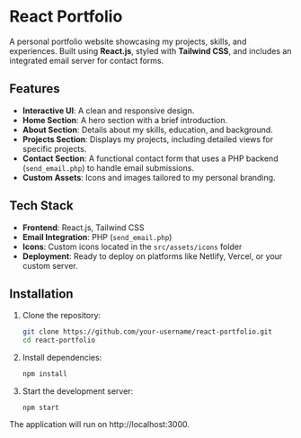 # React Portfolio

A personal portfolio website showcasing my projects, skills, and experiences. Built using **React.js**, styled with **Tailwind CSS**, and includes an integrated email server for contact forms.

## Features
- **Interactive UI**: A clean and responsive design.
- **Home Section**: A hero section with a brief introduction.
- **About Section**: Details about my skills, education, and background.
- **Projects Section**: Displays my projects, including detailed views for specific projects.
- **Contact Section**: A functional contact form that uses a PHP backend (`send_email.php`) to handle email submissions.
- **Custom Assets**: Icons and images tailored to my personal branding.

## Tech Stack
- **Frontend**: React.js, Tailwind CSS
- **Email Integration**: PHP (`send_email.php`)
- **Icons**: Custom icons located in the `src/assets/icons` folder
- **Deployment**: Ready to deploy on platforms like Netlify, Vercel, or your custom server.

## Installation

1. Clone the repository:
   ```bash
   git clone https://github.com/your-username/react-portfolio.git
   cd react-portfolio
   ```
2. Install dependencies:
   ```bash
   npm install
   ```
3. Start the development server:
   ```bsah
   npm start
   ```
  The application will run on http://localhost:3000.


